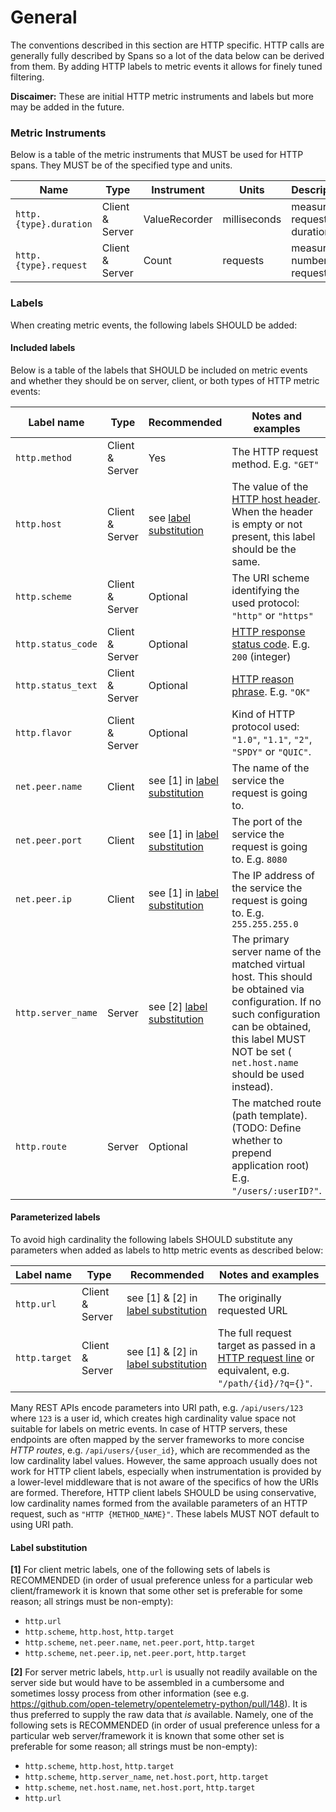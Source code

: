 # General

The conventions described in this section are HTTP specific. HTTP calls are
generally fully described by Spans so a lot of the data below can be derived
from them. By adding HTTP labels to metric events it allows for finely tuned filtering.

**Discaimer:** These are initial HTTP metric instruments and labels but more may be added in the future.

### Metric Instruments

Below is a table of the metric instruments that MUST be used for HTTP spans. They MUST be of the specified
type and units.

| Name                   | Type            | Instrument    | Units        | Description |
|------------------------|-----------------|---------------|--------------|-------------|
| `http.{type}.duration` | Client & Server | ValueRecorder | milliseconds | measure a request duration |
| `http.{type}.request`  | Client & Server | Count         | requests     | measure number of requests |

### Labels

When creating metric events, the following labels SHOULD be added:

#### Included labels

Below is a table of the labels that SHOULD be included on metric events
and whether they should be on server, client, or both types of HTTP metric events:

| Label name         | Type            | Recommended       | Notes and examples |
|--------------------|-----------------|-------------------|--------------------|
| `http.method`      | Client & Server | Yes               | The HTTP request method. E.g. `"GET"` |
| `http.host`        | Client & Server | see [label substitution](#label-substitution) | The value of the [HTTP host header][]. When the header is empty or not present, this label should be the same. |
| `http.scheme`      | Client & Server | Optional          | The URI scheme identifying the used protocol: `"http"` or `"https"` |
| `http.status_code` | Client & Server | Optional          | [HTTP response status code][]. E.g. `200` (integer) |
| `http.status_text` | Client & Server | Optional          | [HTTP reason phrase][]. E.g. `"OK"` |
| `http.flavor`      | Client & Server | Optional          | Kind of HTTP protocol used: `"1.0"`, `"1.1"`, `"2"`, `"SPDY"` or `"QUIC"`. |
| `net.peer.name`    | Client          | see [1] in [label substitution](#label-substitution) | The name of the service the request is going to. |
| `net.peer.port`    | Client          | see [1] in [label substitution](#label-substitution) | The port of the service the request is going to. E.g. `8080` |
| `net.peer.ip`      | Client          | see [1] in [label substitution](#label-substitution) | The IP address of the service the request is going to. E.g. `255.255.255.0` |
| `http.server_name` | Server          | see [2] [label substitution](#label-substitution) | The primary server name of the matched virtual host. This should be obtained via configuration. If no such configuration can be obtained, this label MUST NOT be set ( `net.host.name` should be used instead). |
| `http.route`       | Server          | Optional          | The matched route (path template). (TODO: Define whether to prepend application root) E.g. `"/users/:userID?"`. |

[HTTP host header]: https://tools.ietf.org/html/rfc7230#section-5.4
[HTTP response status code]: https://tools.ietf.org/html/rfc7231#section-6
[HTTP reason phrase]: https://tools.ietf.org/html/rfc7230#section-3.1.2

#### Parameterized labels

To avoid high cardinality the following labels SHOULD substitute any parameters when added as labels to http metric events as described below:

| Label name        | Type            | Recommended |  Notes and examples |
|-------------------|-----------------|-------------|---------------------|
|`http.url`         | Client & Server | see [1] & [2] in [label substitution](#label-substitution) | The originally requested URL |
|`http.target`      | Client & Server | see [1] & [2] in [label substitution](#label-substitution) | The full request target as passed in a [HTTP request line][] or equivalent, e.g. `"/path/{id}/?q={}"`. |

[HTTP request line]: https://tools.ietf.org/html/rfc7230#section-3.1.1

Many REST APIs encode parameters into URI path, e.g. `/api/users/123` where `123`
is a user id, which creates high cardinality value space not suitable for labels on metric events.
In case of HTTP servers, these endpoints are often mapped by the server
frameworks to more concise _HTTP routes_, e.g. `/api/users/{user_id}`, which are
recommended as the low cardinality label values. However, the same approach usually
does not work for HTTP client labels, especially when instrumentation is provided
by a lower-level middleware that is not aware of the specifics of how the URIs
are formed. Therefore, HTTP client labels SHOULD be using conservative, low
cardinality names formed from the available parameters of an HTTP request,
such as `"HTTP {METHOD_NAME}"`. These labels MUST NOT default to using URI
path.

#### Label substitution

**[1]** For client metric labels, one of the following sets of labels is RECOMMENDED (in order of usual preference unless for a particular web client/framework it is known that some other set is preferable for some reason; all strings must be non-empty):

* `http.url`
* `http.scheme`, `http.host`, `http.target`
* `http.scheme`, `net.peer.name`, `net.peer.port`, `http.target`
* `http.scheme`, `net.peer.ip`, `net.peer.port`, `http.target`

**[2]** For server metric labels, `http.url` is usually not readily available on the server side but would have to be assembled in a cumbersome and sometimes lossy process from other information (see e.g. <https://github.com/open-telemetry/opentelemetry-python/pull/148>).
It is thus preferred to supply the raw data that *is* available.
Namely, one of the following sets is RECOMMENDED (in order of usual preference unless for a particular web server/framework it is known that some other set is preferable for some reason; all strings must be non-empty):

* `http.scheme`, `http.host`, `http.target`
* `http.scheme`, `http.server_name`, `net.host.port`, `http.target`
* `http.scheme`, `net.host.name`, `net.host.port`, `http.target`
* `http.url`